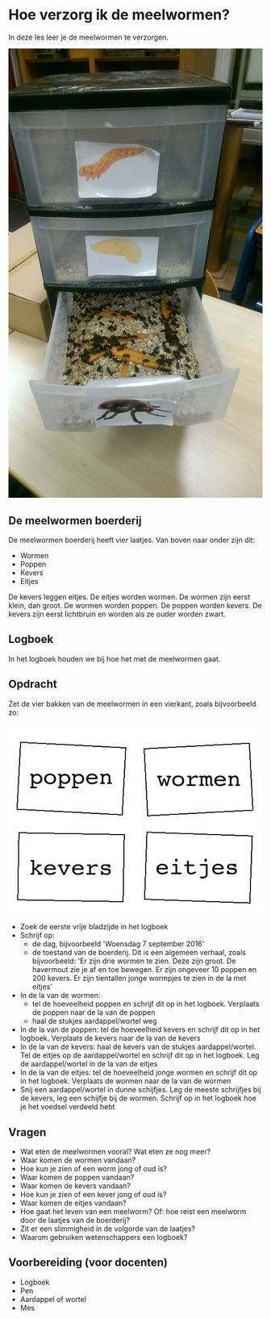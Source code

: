 # Hoe verzorg ik de meelwormen?

In deze les leer je de meelwormen te verzorgen.

![Meelwormen](../../Meelwormen.jpg)

## De meelwormen boerderij

De meelwormen boerderij heeft vier laatjes. Van boven naar onder zijn dit:
 
 * Wormen
 * Poppen
 * Kevers
 * Eitjes

De kevers leggen eitjes. De eitjes worden wormen. De wormen zijn eerst klein, dan groot.
De wormen worden poppen. De poppen worden kevers. De kevers zijn eerst lichtbruin en 
worden als ze ouder worden zwart.

## Logboek

In het logboek houden we bij hoe het met de meelwormen gaat.

## Opdracht

Zet de vier bakken van de meelwormen in een vierkant, 
zoals bijvoorbeeld zo:

![Mogelijke tafelopstelling](Mogelijke_tafelopstelling.png)

 * Zoek de eerste vrije bladzijde in het logboek
 * Schrijf op: 
   * de dag, bijvoorbeeld 'Woensdag 7 september 2016'
   * de toestand van de boerderij. Dit is een algemeen verhaal, zoals bijvoorbeeld: 'Er zijn drie wormen te zien. Deze zijn groot. De havermout zie je af en toe bewegen. Er zijn ongeveer 10 poppen en 200 kevers. Er zijn tientallen jonge wormpjes te zien in de la met eitjes'
 * In de la van de wormen: 
   * tel de hoeveelheid poppen en schrijf dit op in het logboek. Verplaats de poppen naar de la van de poppen
   * haal de stukjes aardappel/wortel weg
 * In de la van de poppen: tel de hoeveelheid kevers en schrijf dit op in het logboek. Verplaats de kevers naar de la van de kevers
 * In de la van de kevers: haal de kevers van de stukjes aardappel/wortel. Tel de eitjes op de aardappel/wortel en schrijf dit op in het logboek. Leg de aardappel/wortel in de la van de eitjes
 * In de la van de eitjes: tel de hoeveelheid jonge wormen en schrijf dit op in het logboek. Verplaats de wormen naar de la van de wormen
 * Snij een aardappel/wortel in dunne schijfjes. Leg de meeste schrijfjes bij de kevers, leg een schijfje bij de wormen. Schrijf op in het logboek hoe je het voedsel verdeeld hebt

## Vragen

 * Wat eten de meelwormen vooral? Wat eten ze nog meer?
 * Waar komen de wormen vandaan?
 * Hoe kun je zien of een worm jong of oud is?
 * Waar komen de poppen vandaan?
 * Waar komen de kevers vandaan?
 * Hoe kun je zien of een kever jong of oud is?
 * Waar komen de eitjes vandaan?
 * Hoe gaat het leven van een meelworm? Of: hoe reist een meelworm door de laatjes van de boerderij?
 * Zit er een slimmigheid in de volgorde van de laatjes?
 * Waarom gebruiken wetenschappers een logboek?

## Voorbereiding (voor docenten)

 * Logboek
 * Pen
 * Aardappel of wortel
 * Mes

